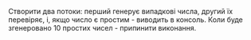 Створити два потоки: перший генерує випадкові числа, другий їх перевіряє, 
і, якщо число є простим - виводить в консоль. 
Коли буде згенеровано 10 простих чисел - припинити виконання.